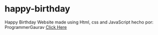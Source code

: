 # happy-birthday
Happy Birthday Website made using Html, css and JavaScript
hecho por: ProgrammerGaurav
<a href="https://programmergaurav.me/happy-birthday/?name=Gaurav" target="blank">Click Here</a>
